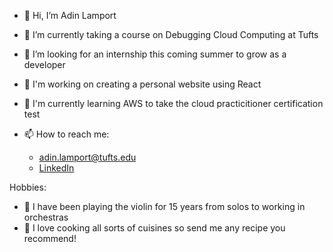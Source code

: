 - 👋 Hi, I’m Adin Lamport
- 🌱 I’m currently taking a course on Debugging Cloud Computing at Tufts
- 👔 I’m looking for an internship this coming summer to grow as a developer
- 🎯 I'm working on creating a personal website using React
- 📔 I'm currently learning AWS to take the cloud practicitioner certification test


- 📫 How to reach me:
  - adin.lamport@tufts.edu
  - <a href="https://www.linkedin.com/in/adinlamport"> LinkedIn </a>

Hobbies:
- 🎼 I have been playing the violin for 15 years from solos to working in orchestras
- 🍴 I love cooking all sorts of cuisines so send me any recipe you recommend!

<!-- - 👀 I’m interested in game design  -->
